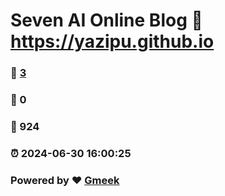 # Seven AI Online Blog :link: https://yazipu.github.io 
### :page_facing_up: [3](https://yazipu.github.io/tag.html) 
### :speech_balloon: 0 
### :hibiscus: 924 
### :alarm_clock: 2024-06-30 16:00:25 
### Powered by :heart: [Gmeek](https://github.com/Meekdai/Gmeek)
